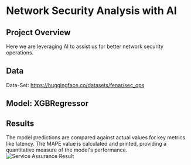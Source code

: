 
# Network Security Analysis with AI 

## Project Overview

Here we are leveraging AI to assist us for better network security operations.

## Data
Data-Set: https://huggingface.co/datasets/fenar/sec_ops <br>

## Model: XGBRegressor

## Results

The model predictions are compared against actual values for key metrics like latency. The MAPE value is calculated and printed, providing a quantitative measure of the model's performance.
![Service Assurance Result](https://raw.githubusercontent.com/fenar/etc-ai-wrx/main/secops/data/secops.png)<br>

